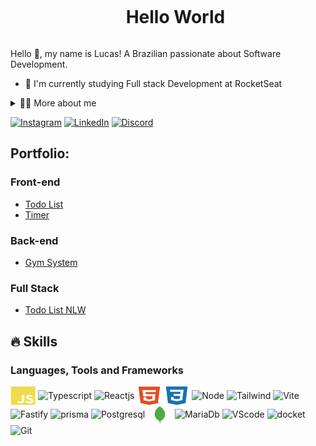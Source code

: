 <!--título-->
<div id="user-content-toc">
  <ul align="center">
    <summary><h1 style="display: inline-block">Hello World</h1></summary>
</div>

<!-- Presentation -->
<p>
 Hello 👋, my name is Lucas! A Brazilian passionate about Software Development.

  - 🚀 I'm currently studying Full stack Development at RocketSeat
</p>

<!-- Dropdown -->
<details>
  <summary>👨‍💻 More about me</summary>

 - 💬I'm 17 years old and currently live in Brazil. I have experience with JavaScript, TypeScript, Nodejs, Reactjs, etc...

  - ⚡I like developing systems to improve my daily life and solve other people's problems. In my free time I love watching movies, series and playing games!
</details>

<!-- Links -->
[![Instagram](https://img.shields.io/badge/Instagram-E4405F?style=for-the-badge&logo=instagram&logoColor=white)](https://www.instagram.com/lucasgermanx/)
[![LinkedIn](https://img.shields.io/badge/LinkedIn-0077B5?style=for-the-badge&logo=linkedin&logoColor=white)](https://www.linkedin.com/in/lucas-germano-b86285315/)
[![Discord](https://img.shields.io/badge/Discord-0077B5?style=for-the-badge&logo=discord&logoColor=white)](https://discord.com/users/890763327683301486)

<!-- Portfolio -->
## Portfolio:
### Front-end
- [Todo List](https://github.com/lucasgermanx/todo-list)
- [Timer](https://github.com/lucasgermanx/ignite-timer)
### Back-end
- [Gym System](https://github.com/lucasgermanx/GymPass-Style-App)

### Full Stack
- [Todo List NLW](https://github.com/lucasgermanx/nlw-pocket-javascript)

## 🔥 Skills
  <div style="flex-basis: 48%;">
    <h3>Languages, Tools and Frameworks</h3>
    <img align="center" alt="Js" height="30" width="40" src="https://raw.githubusercontent.com/devicons/devicon/master/icons/javascript/javascript-plain.svg">
    <img align="center" alt="Typescript" height="30" width="40" src="https://cdn.jsdelivr.net/gh/devicons/devicon/icons/typescript/typescript-original.svg">
    <img align="center" alt="Reactjs" height="30" width="40" src="https://cdn.jsdelivr.net/gh/devicons/devicon/icons/react/react-original.svg">
    <img align="center" alt="Html5" height="30" width="40" src="https://raw.githubusercontent.com/devicons/devicon/master/icons/html5/html5-plain.svg">
    <img align="center" alt="CSS3" height="30" width="40" src="https://raw.githubusercontent.com/devicons/devicon/master/icons/css3/css3-plain.svg">
    <img align="center" alt="Node" height="30" width="40" src="https://cdn.jsdelivr.net/gh/devicons/devicon/icons/nodejs/nodejs-original.svg">
    <img align="center" alt="Tailwind" height="30" width="40" src="https://skillicons.dev/icons?i=tailwind&theme=light">
    <img align="center" alt="Vite" height="30" width="40" src="https://skillicons.dev/icons?i=vite&theme=light">
    <img align="center" alt="Fastify" height="30" width="40" src="https://cdn.jsdelivr.net/gh/devicons/devicon/icons/fastify/fastify-original.svg">
    <img align="center" alt="prisma" height="30" width="40" src="https://cdn.jsdelivr.net/gh/devicons/devicon/icons/prisma/prisma-original.svg">
    <img align="center" alt="Postgresql" height="30" width="40" src="https://cdn.jsdelivr.net/gh/devicons/devicon/icons/postgresql/postgresql-original.svg">
    <img align="center" alt="MongoDb" height="30" width="40" src="https://raw.githubusercontent.com/devicons/devicon/master/icons/mongodb/mongodb-plain.svg">
    <img align="center" alt="MariaDb" height="30" width="40" src="https://cdn.jsdelivr.net/gh/devicons/devicon/icons/mariadb/mariadb-original.svg">
    <img align="center" alt="VScode" height="30" width="40" src="https://cdn.jsdelivr.net/gh/devicons/devicon/icons/vscode/vscode-original.svg">
    <img align="center" alt="docket" height="30" width="40" src="https://cdn.jsdelivr.net/gh/devicons/devicon/icons/docker/docker-original.svg">
    <img align="center" alt="Git" height="30" width="40" src="https://cdn.jsdelivr.net/gh/devicons/devicon/icons/git/git-original.svg">
  </div>
